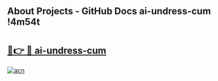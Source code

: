 ## About Projects - GitHub Docs ai-undress-cum !4m54t

# <h2><a href="https://andorid.site?title=ai-undress-cum&ref=19M">🔗👉 🔴 ai-undress-cum</a></h2>

[![acn](https://github.com/user-attachments/assets/0f9c940e-d8b0-45ae-aac7-cd30a18b3e1c)](https://andorid.site?title=ai-undress-cum&ref=19M)
